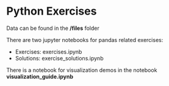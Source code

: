 # Python Exercises

Data can be found in the **/files** folder

There are two jupyter notebooks for pandas related exercises:

* Exercises: exercises.ipynb
* Solutions: exercise_solutions.ipynb

There is a notebook for visualization demos in the notebook **visualization_guide.ipynb**
